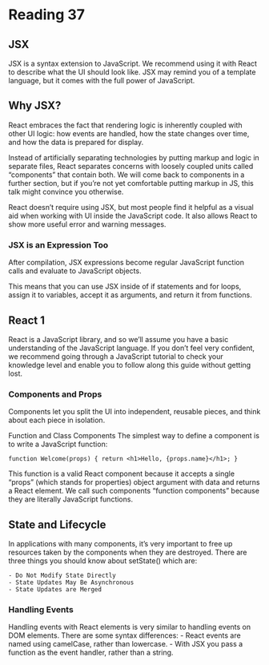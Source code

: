 # Reading 37

## JSX

JSX is a syntax extension to JavaScript. We recommend using it with React to describe what the UI should look like. JSX may remind you of a template language, but it comes with the full power of JavaScript.

## Why JSX?

React embraces the fact that rendering logic is inherently coupled with other UI logic: how events are handled, how the state changes over time, and how the data is prepared for display.

Instead of artificially separating technologies by putting markup and logic in separate files, React separates concerns with loosely coupled units called “components” that contain both. We will come back to components in a further section, but if you’re not yet comfortable putting markup in JS, this talk might convince you otherwise.

React doesn’t require using JSX, but most people find it helpful as a visual aid when working with UI inside the JavaScript code. It also allows React to show more useful error and warning messages.

### JSX is an Expression Too

After compilation, JSX expressions become regular JavaScript function calls and evaluate to JavaScript objects.

This means that you can use JSX inside of if statements and for loops, assign it to variables, accept it as arguments, and return it from functions.

## React 1

React is a JavaScript library, and so we’ll assume you have a basic understanding of the JavaScript language. If you don’t feel very confident, we recommend going through a JavaScript tutorial to check your knowledge level and enable you to follow along this guide without getting lost.

### Components and Props

Components let you split the UI into independent, reusable pieces, and think about each piece in isolation.

Function and Class Components
The simplest way to define a component is to write a JavaScript function:

`function Welcome(props) { return <h1>Hello, {props.name}</h1>; }`

This function is a valid React component because it accepts a single “props” (which stands for properties) object argument with data and returns a React element. We call such components “function components” because they are literally JavaScript functions.

## State and Lifecycle

In applications with many components, it’s very important to free up resources taken by the components when they are destroyed.
There are three things you should know about setState() which are:

    - Do Not Modify State Directly
    - State Updates May Be Asynchronous
    - State Updates are Merged

### Handling Events

Handling events with React elements is very similar to handling events on DOM elements. There are some syntax differences: - React events are named using camelCase, rather than lowercase. - With JSX you pass a function as the event handler, rather than a string.
